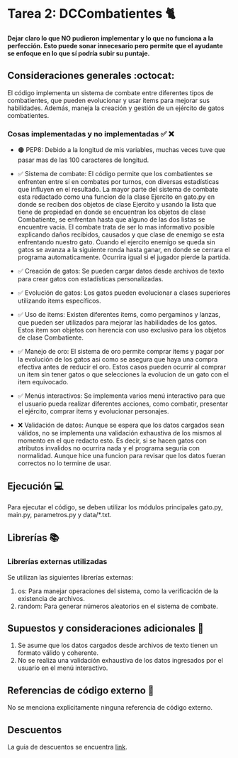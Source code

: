 # Tarea 2: DCCombatientes 🐈


**Dejar claro lo que NO pudieron implementar y lo que no funciona a la perfección. Esto puede sonar innecesario pero permite que el ayudante se enfoque en lo que sí podría subir su puntaje.**

## Consideraciones generales :octocat:

El código implementa un sistema de combate entre diferentes tipos de combatientes, que pueden evolucionar y usar items para mejorar sus habilidades. Además, maneja la creación y gestión de un ejército de gatos combatientes.

### Cosas implementadas y no implementadas :white_check_mark: :x:

- 🟠 PEP8: Debido a la longitud de mis variables, muchas veces tuve que pasar mas de las 100 caracteres de longitud.

- ✅ Sistema de combate: El código permite que los combatientes se enfrenten entre sí en combates por turnos, con diversas estadísticas que influyen en el resultado. La mayor parte del sistema de combate esta redactado como una funcion de la clase Ejercito en gato.py en donde se reciben dos objetos de clase Ejercito y usando la lista que tiene de propiedad en donde se encuentran los objetos de clase Combatiente, se enfrentan hasta que alguno de las dos listas se encuentre vacia. El combate trata de ser lo mas informativo posible explicando daños recibidos, causados y que clase de enemigo se esta enfrentando nuestro gato. Cuando el ejercito enemigo se queda sin gatos se avanza a la siguiente ronda hasta ganar, en donde se cerrara el programa automaticamente. Ocurrira igual si el jugador pierde la partida. 

- ✅ Creación de gatos: Se pueden cargar datos desde archivos de texto para crear gatos con estadísticas personalizadas.

- ✅ Evolución de gatos: Los gatos pueden evolucionar a clases superiores utilizando items específicos.

- ✅ Uso de items: Existen diferentes items, como pergaminos y lanzas, que pueden ser utilizados para mejorar las habilidades de los gatos. Estos item son objetos con herencia con uso exclusivo para los objetos de clase Combatiente. 

- ✅ Manejo de oro: El sistema de oro permite comprar items y pagar por la evolución de los gatos asi como se asegura que haya una compra efectiva antes de reducir el oro. Estos casos pueden ocurrir al comprar un item sin tener gatos o que selecciones la evolucion de un gato con el item equivocado.

- ✅ Menús interactivos: Se implementa varios menú interactivo para que el usuario pueda realizar diferentes acciones, como combatir, presentar el ejército, comprar items y evolucionar personajes.

- ❌ Validación de datos: Aunque se espera que los datos cargados sean válidos, no se implementa una validación exhaustiva de los mismos al momento en el que redacto esto. Es decir, si se hacen gatos con atributos invalidos no ocurrira nada y el programa seguria con normalidad. Aunque hice una funcion para revisar que los datos fueran correctos no lo termine de usar.




## Ejecución :computer:
Para ejecutar el código, se deben utilizar los módulos principales gato.py, main.py, parametros.py y data/*.txt.


## Librerías :books:
### Librerías externas utilizadas
Se utilizan las siguientes librerías externas:

1. os: Para manejar operaciones del sistema, como la verificación de la existencia de archivos.
2. random: Para generar números aleatorios en el sistema de combate.

## Supuestos y consideraciones adicionales :thinking:
1. Se asume que los datos cargados desde archivos de texto tienen un formato válido y coherente.
2. No se realiza una validación exhaustiva de los datos ingresados por el usuario en el menú interactivo.


## Referencias de código externo :book:

No se menciona explícitamente ninguna referencia de código externo.

## Descuentos
La guía de descuentos se encuentra [link](https://github.com/IIC2233/Syllabus/blob/main/Tareas/Bases%20Generales%20de%20Tareas%20-%20IIC2233.pdf).